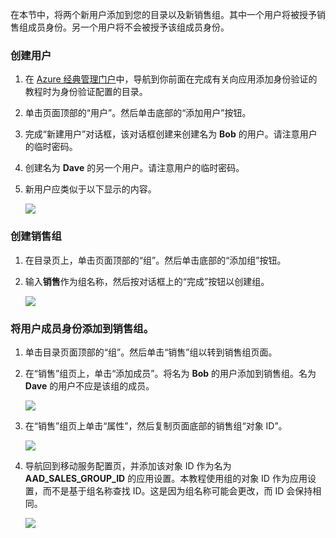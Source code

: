 在本节中，将两个新用户添加到您的目录以及新销售组。其中一个用户将被授予销售组成员身份。另一个用户将不会被授予该组成员身份。 

### 创建用户

1. 在 [Azure 经典管理门户](https://manage.windowsazure.cn)中，导航到你前面在完成有关向应用添加身份验证的教程时为身份验证配置的目录。
2. 单击页面顶部的“用户”。然后单击底部的“添加用户”按钮。 
3. 完成“新建用户”对话框，该对话框创建来创建名为 **Bob** 的用户。请注意用户的临时密码。 
4. 创建名为 **Dave** 的另一个用户。请注意用户的临时密码。
5. 新用户应类似于以下显示的内容。

    ![](./media/mobile-services-aad-rbac-create-sales-group/users.png)    

### 创建销售组

1. 在目录页上，单击页面顶部的“组”。然后单击底部的“添加组”按钮。 
2. 输入**销售**作为组名称，然后按对话框上的“完成”按钮以创建组。 

    ![](./media/mobile-services-aad-rbac-create-sales-group/sales-group.png)

### 将用户成员身份添加到销售组。

1. 单击目录页面顶部的“组”。然后单击“销售”组以转到销售组页面。 
2. 在“销售”组页上，单击“添加成员”。将名为 **Bob** 的用户添加到销售组。名为 **Dave** 的用户不应是该组的成员。

    ![](./media/mobile-services-aad-rbac-create-sales-group/group-membership.png)

2. 在“销售”组页上单击“属性”，然后复制页面底部的销售组“对象 ID”。

    ![](./media/mobile-services-aad-rbac-create-sales-group/sales-group-id.png)

3. 导航回到移动服务配置页，并添加该对象 ID 作为名为 **AAD\_SALES\_GROUP\_ID** 的应用设置。本教程使用组的对象 ID 作为应用设置，而不是基于组名称查找 ID。这是因为组名称可能会更改，而 ID 会保持相同。

    ![](./media/mobile-services-aad-rbac-create-sales-group/sales-group-id-app-setting.png)

<!---HONumber=Mooncake_0118_2016-->